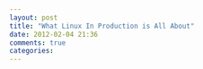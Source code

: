 ```yaml
---
layout: post
title: "What Linux In Production is All About"
date: 2012-02-04 21:36
comments: true
categories: 
---
```

